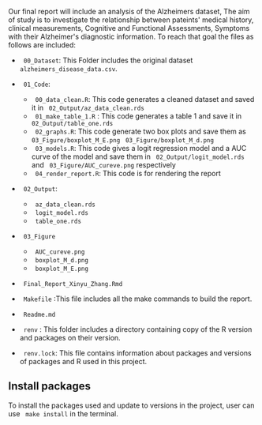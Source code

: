
Our final report will include an analysis of the Alzheimers dataset, The aim of study is to investigate the relationship between pateints' medical history, clinical measurements, Cognitive and Functional Assessments, Symptoms with their Alzheimer's diagnostic information.
To reach that goal the files as follows are included:

- ` 00_Dataset`: This Folder includes the original dataset ` alzheimers_disease_data.csv`.
- ` 01_Code`: 
  - ` 00_data_clean.R`: This code generates a cleaned dataset and saved it in ` 02_Output/az_data_clean.rds`
  - ` 01_make_table_1.R` : This code generates a table 1 and save it in ` 02_Output/table_one.rds`
  - ` 02_graphs.R`: This code generate two box plots and save them as ` 03_Figure/boxplot_M_E.png` ` 03_Figure/boxplot_M_d.png`
  - ` 03_models.R`: This code gives a logit regression model and a AUC curve of the model and save them in ` 02_Output/logit_model.rds` and ` 03_Figure/AUC_cureve.png` respectively
  - ` 04_render_report.R`: This code is for rendering the report
  
- ` 02_Output`:
  - ` az_data_clean.rds`
  - ` logit_model.rds`
  - ` table_one.rds`
  
- ` 03_Figure`
  - ` AUC_cureve.png`
  - ` boxplot_M_d.png`
  - ` boxplot_M_E.png`

- ` Final_Report_Xinyu_Zhang.Rmd`

- ` Makefile` :This file includes all the make commands to build the report.

- ` Readme.md`

- ` renv` : This folder includes a directory containing copy of the R version and packages on their version. 
- ` renv.lock`: This file contains information about packages and versions of packages and R used in this project.

## Install packages
To install the packages used and update to versions in the project, user can use ` make install` in the terminal.
